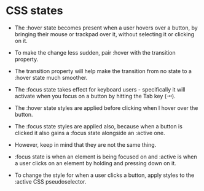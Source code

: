 <!-- CSS -->

# CSS states

- The :hover state becomes present when a user hovers over a button, by bringing their mouse or trackpad over it, without selecting it or clicking on it.

- To make the change less sudden, pair :hover with the transition property.

- The transition property will help make the transition from no state to a :hover state much smoother.

- The :focus state takes effect for keyboard users - specifically it will activate when you focus on a button by hitting the Tab key (⇥).

- The :hover state styles are applied before clicking when I hover over the button.

- The :focus state styles are applied also, because when a button is clicked it also gains a :focus state alongside an :active one.

- However, keep in mind that they are not the same thing.

- :focus state is when an element is being focused on and :active is when a user clicks on an element by holding and pressing down on it.

- To change the style for when a user clicks a button, apply styles to the :active CSS pseudoselector.

<!-- REF: https://www.freecodecamp.org/news/css-button-style-hover-color-and-background/ -->
